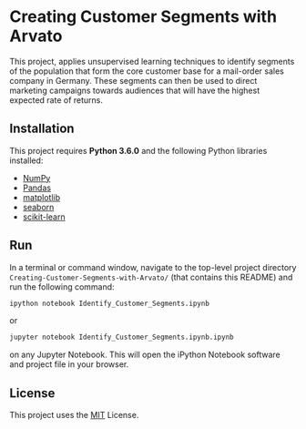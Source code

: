 # Creating Customer Segments with Arvato

This project, applies unsupervised learning techniques to identify segments of the population that form the core customer base for a mail-order sales company in Germany. These segments can then be used to direct marketing campaigns towards audiences that will have the highest expected rate of returns.

## Installation
This project requires **Python 3.6.0** and the following Python libraries installed:
- [NumPy](http://www.numpy.org/)
- [Pandas](http://pandas.pydata.org)
- [matplotlib](http://matplotlib.org/)
- [seaborn](https://seaborn.pydata.org/)
- [scikit-learn](https://scikit-learn.org/stable/)

## Run
In a terminal or command window, navigate to the top-level project directory `Creating-Customer-Segments-with-Arvato/` (that contains this README) and run the following command:
```bash
ipython notebook Identify_Customer_Segments.ipynb
```
or
```bash
jupyter notebook Identify_Customer_Segments.ipynb.ipynb
```

on any Jupyter Notebook.
This will open the iPython Notebook software and project file in your browser.

## License
This project uses the [MIT](https://choosealicense.com/licenses/mit/) License.

